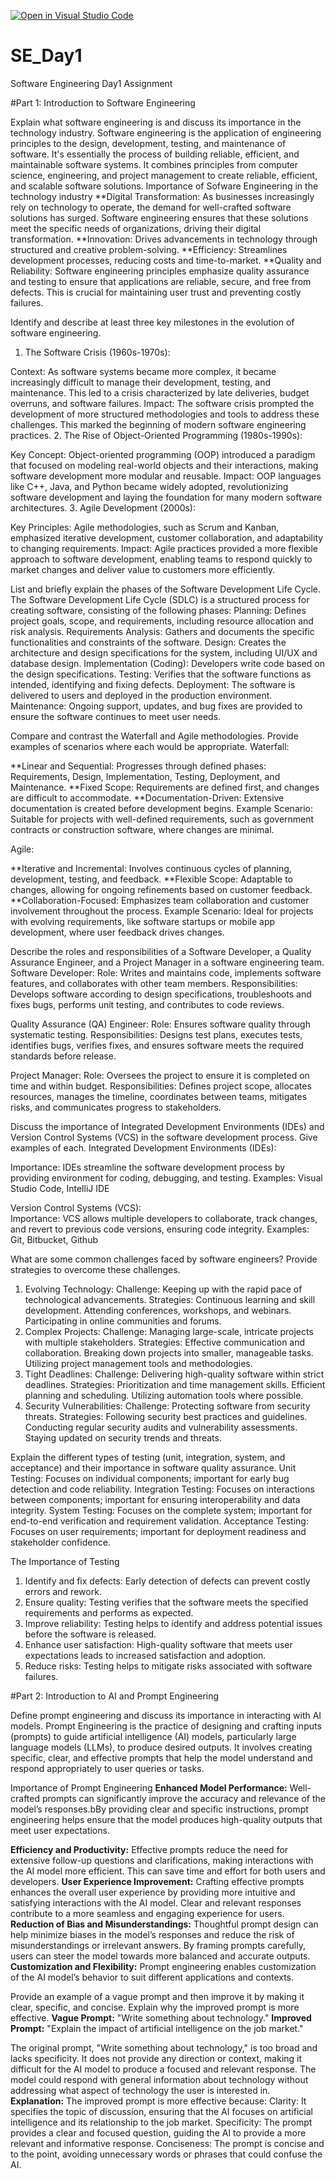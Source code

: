 [![Open in Visual Studio Code](https://classroom.github.com/assets/open-in-vscode-2e0aaae1b6195c2367325f4f02e2d04e9abb55f0b24a779b69b11b9e10269abc.svg)](https://classroom.github.com/online_ide?assignment_repo_id=15614594&assignment_repo_type=AssignmentRepo)
# SE_Day1
Software Engineering Day1 Assignment

#Part 1: Introduction to Software Engineering

Explain what software engineering is and discuss its importance in the technology industry.
    Software engineering is the application of engineering principles to the design, development, testing, and maintenance of software. It's essentially the process of building reliable, efficient, and maintainable software systems. It combines principles from computer science, engineering, and project management to create reliable, efficient, and scalable software solutions.
    Importance of Sofware Engineering in the technology industry
**Digital Transformation: As businesses increasingly rely on technology to operate, the demand for well-crafted software solutions has surged. Software engineering ensures that these solutions meet the specific needs of organizations, driving their digital transformation.
**Innovation: Drives advancements in technology through structured and creative problem-solving.
**Efficiency: Streamlines development processes, reducing costs and time-to-market.
**Quality and Reliability: Software engineering principles emphasize quality assurance and testing to ensure that applications are reliable, secure, and free from defects. This is crucial for maintaining user trust and preventing costly failures.


Identify and describe at least three key milestones in the evolution of software engineering.
1. The Software Crisis (1960s-1970s):

Context: As software systems became more complex, it became increasingly difficult to manage their development, testing, and maintenance. This led to a crisis characterized by late deliveries, budget overruns, and software failures.
Impact: The software crisis prompted the development of more structured methodologies and tools to address these challenges. This marked the beginning of modern software engineering practices.
2. The Rise of Object-Oriented Programming (1980s-1990s):

Key Concept: Object-oriented programming (OOP) introduced a paradigm that focused on modeling real-world objects and their interactions, making software development more modular and reusable.
Impact: OOP languages like C++, Java, and Python became widely adopted, revolutionizing software development and laying the foundation for many modern software architectures.
3. Agile Development (2000s):

Key Principles: Agile methodologies, such as Scrum and Kanban, emphasized iterative development, customer collaboration, and adaptability to changing requirements.
Impact: Agile practices provided a more flexible approach to software development, enabling teams to respond quickly to market changes and deliver value to customers more efficiently.

List and briefly explain the phases of the Software Development Life Cycle.
The Software Development Life Cycle (SDLC) is a structured process for creating software, consisting of the following phases:
    Planning: Defines project goals, scope, and requirements, including resource allocation and risk analysis.
    Requirements Analysis: Gathers and documents the specific functionalities and constraints of the software.
    Design: Creates the architecture and design specifications for the system, including UI/UX and database design.
    Implementation (Coding): Developers write code based on the design specifications.
    Testing: Verifies that the software functions as intended, identifying and fixing defects.
    Deployment: The software is delivered to users and deployed in the production environment.
    Maintenance: Ongoing support, updates, and bug fixes are provided to ensure the software continues to meet user needs.


Compare and contrast the Waterfall and Agile methodologies. Provide examples of scenarios where each would be appropriate.
Waterfall:

**Linear and Sequential: Progresses through defined phases: Requirements, Design, Implementation, Testing, Deployment, and Maintenance.
**Fixed Scope: Requirements are defined first, and changes are difficult to accommodate.
**Documentation-Driven: Extensive documentation is created before development begins.
Example Scenario: Suitable for projects with well-defined requirements, such as government contracts or construction software, where changes are minimal.

Agile:

**Iterative and Incremental: Involves continuous cycles of planning, development, testing, and feedback.
**Flexible Scope: Adaptable to changes, allowing for ongoing refinements based on customer feedback.
**Collaboration-Focused: Emphasizes team collaboration and customer involvement throughout the process.
Example Scenario: Ideal for projects with evolving requirements, like software startups or mobile app development, where user feedback drives changes.


Describe the roles and responsibilities of a Software Developer, a Quality Assurance Engineer, and a Project Manager in a software engineering team.
Software Developer:
  Role: Writes and maintains code, implements software features, and collaborates with other team members.
  Responsibilities: Develops software according to design specifications, troubleshoots and fixes bugs, performs unit testing, and contributes to code reviews.
  
Quality Assurance (QA) Engineer:
  Role: Ensures software quality through systematic testing.
  Responsibilities: Designs test plans, executes tests, identifies bugs, verifies fixes, and ensures software meets the required standards before release.

Project Manager:
  Role: Oversees the project to ensure it is completed on time and within budget.
  Responsibilities: Defines project scope, allocates resources, manages the timeline, coordinates between teams, mitigates risks, and communicates progress to stakeholders.

Discuss the importance of Integrated Development Environments (IDEs) and Version Control Systems (VCS) in the software development process. Give examples of each.
Integrated Development Environments (IDEs):
  
  Importance: IDEs streamline the software development process by providing environment for coding, debugging, and testing.
  Examples:
  Visual Studio Code, IntelliJ IDE
  
Version Control Systems (VCS):  
  Importance: VCS allows multiple developers to collaborate, track changes, and revert to previous code versions, ensuring code integrity.
  Examples:
  Git, Bitbucket, Github

What are some common challenges faced by software engineers? Provide strategies to overcome these challenges.
  1. Evolving Technology:
    Challenge: Keeping up with the rapid pace of technological advancements.
    Strategies:
    Continuous learning and skill development.
    Attending conferences, workshops, and webinars.
    Participating in online communities and forums.
  2. Complex Projects:
    Challenge: Managing large-scale, intricate projects with multiple stakeholders.
    Strategies:
    Effective communication and collaboration.
    Breaking down projects into smaller, manageable tasks.
    Utilizing project management tools and methodologies.
  3. Tight Deadlines:
    Challenge: Delivering high-quality software within strict deadlines.
    Strategies:
    Prioritization and time management skills.
    Efficient planning and scheduling.
    Utilizing automation tools where possible.
  4. Security Vulnerabilities:
    Challenge: Protecting software from security threats.
    Strategies:
    Following security best practices and guidelines.
    Conducting regular security audits and vulnerability assessments.
    Staying updated on security trends and threats.


Explain the different types of testing (unit, integration, system, and acceptance) and their importance in software quality assurance.
  Unit Testing: Focuses on individual components; important for early bug detection and code reliability.
  Integration Testing: Focuses on interactions between components; important for ensuring interoperability and data integrity.
  System Testing: Focuses on the complete system; important for end-to-end verification and requirement validation.
  Acceptance Testing: Focuses on user requirements; important for deployment readiness and stakeholder confidence.

The Importance of Testing
  1. Identify and fix defects: Early detection of defects can prevent costly errors and rework.
  2. Ensure quality: Testing verifies that the software meets the specified requirements and performs as expected.
  3. Improve reliability: Testing helps to identify and address potential issues before the software is released.
  4. Enhance user satisfaction: High-quality software that meets user expectations leads to increased satisfaction and adoption.
  5. Reduce risks: Testing helps to mitigate risks associated with software failures.


#Part 2: Introduction to AI and Prompt Engineering


Define prompt engineering and discuss its importance in interacting with AI models.
Prompt Engineering is the practice of designing and crafting inputs (prompts) to guide artificial intelligence (AI) models, particularly large language models (LLMs), to produce desired outputs. It involves creating specific, clear, and effective prompts that help the model understand and respond appropriately to user queries or tasks.

Importance of Prompt Engineering
**Enhanced Model Performance:** Well-crafted prompts can significantly improve the accuracy and relevance of the model’s responses.bBy providing clear and specific instructions, prompt engineering helps ensure that the model produces high-quality outputs that meet user expectations.

**Efficiency and Productivity:** Effective prompts reduce the need for extensive follow-up questions and clarifications, making interactions with the AI model more efficient. This can save time and effort for both users and developers.
**User Experience Improvement:** Crafting effective prompts enhances the overall user experience by providing more intuitive and satisfying interactions with the AI model. Clear and relevant responses contribute to a more seamless and engaging experience for users.
**Reduction of Bias and Misunderstandings:** Thoughtful prompt design can help minimize biases in the model’s responses and reduce the risk of misunderstandings or irrelevant answers. By framing prompts carefully, users can steer the model towards more balanced and accurate outputs.
**Customization and Flexibility:** Prompt engineering enables customization of the AI model’s behavior to suit different applications and contexts. 

Provide an example of a vague prompt and then improve it by making it clear, specific, and concise. Explain why the improved prompt is more effective.
**Vague Prompt:** "Write something about technology."
**Improved Prompt:** "Explain the impact of artificial intelligence on the job market."

The original prompt, "Write something about technology," is too broad and lacks specificity. It does not provide any direction or context, making it difficult for the AI model to produce a focused and relevant response. The model could respond with general information about technology without addressing what aspect of technology the user is interested in.
**Explanation:** The improved prompt is more effective because:
    Clarity: It specifies the topic of discussion, ensuring that the AI focuses on artificial intelligence and its relationship to the job market.
    Specificity: The prompt provides a clear and focused question, guiding the AI to provide a more relevant and informative response.
    Conciseness: The prompt is concise and to the point, avoiding unnecessary words or phrases that could confuse the AI.
